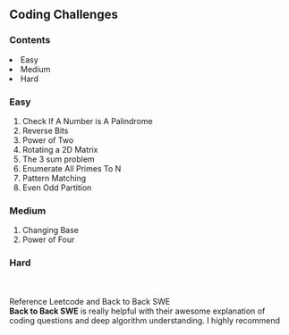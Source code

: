 ## <b>Coding Challenges</b>
### <b>Contents</b>
<li> Easy </li>
<li> Medium</li>
<li> Hard</li>

### <b>Easy</b>
 <ol>
 <li>Check If A Number is A Palindrome</li>
 <li>Reverse Bits</li>
 <li>Power of Two</li>
 <li> Rotating a 2D Matrix</li>
 <li> The 3 sum problem </li>
 <li>Enumerate All Primes To N</li>
 <li>Pattern Matching</li>
 <li>Even Odd Partition</li>
 </ol>
 
### <b>Medium</b>
<ol>
 <li>Changing Base</li>
 <li>Power of Four</li>
 </ol>
 
### <b>Hard</b>


<br><br>
Reference Leetcode and Back to Back SWE<br><b>Back to Back SWE</b> is really helpful with their awesome explanation of coding questions and deep algorithm understanding. I highly recommend


